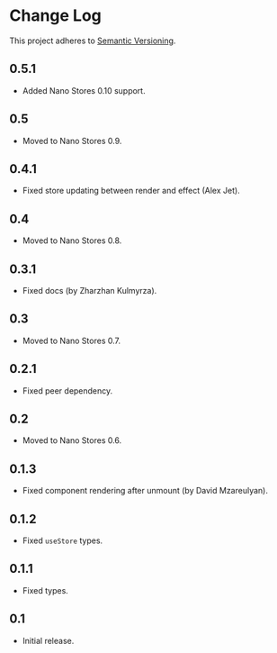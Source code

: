 # Change Log
This project adheres to [Semantic Versioning](http://semver.org/).

## 0.5.1
* Added Nano Stores 0.10 support.

## 0.5
* Moved to Nano Stores 0.9.

## 0.4.1
* Fixed store updating between render and effect (Alex Jet).

## 0.4
* Moved to Nano Stores 0.8.

## 0.3.1
* Fixed docs (by Zharzhan Kulmyrza).

## 0.3
* Moved to Nano Stores 0.7.

## 0.2.1
* Fixed peer dependency.

## 0.2
* Moved to Nano Stores 0.6.

## 0.1.3
* Fixed component rendering after unmount (by David Mzareulyan).

## 0.1.2
* Fixed `useStore` types.

## 0.1.1
* Fixed types.

## 0.1
* Initial release.
